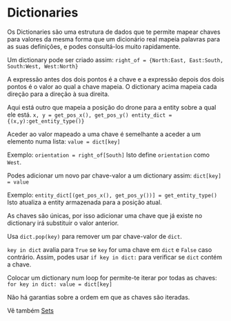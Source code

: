 # Dictionaries
Os Dictionaries são uma estrutura de dados que te permite mapear chaves para valores da mesma forma que um dicionário real mapeia palavras para as suas definições, e podes consultá-los muito rapidamente.

Um dictionary pode ser criado assim:
`right_of = {North:East, East:South, South:West, West:North}`

A expressão antes dos dois pontos é a chave e a expressão depois dos dois pontos é o valor ao qual a chave mapeia.
O dictionary acima mapeia cada direção para a direção à sua direita.

Aqui está outro que mapeia a posição do drone para a entity sobre a qual ele está.
`x, y = get_pos_x(), get_pos_y()
entity_dict = {(x,y):get_entity_type()}`

Aceder ao valor mapeado a uma chave é semelhante a aceder a um elemento numa lista:
`value = dict[key]`

Exemplo:
`orientation = right_of[South]`
Isto define `orientation` como `West`.

Podes adicionar um novo par chave-valor a um dictionary assim:
`dict[key] = value`

Exemplo:
`entity_dict[(get_pos_x(), get_pos_y())] = get_entity_type()`
Isto atualiza a entity armazenada para a posição atual.

As chaves são únicas, por isso adicionar uma chave que já existe no dictionary irá substituir o valor anterior.

Usa `dict.pop(key)` para remover um par chave-valor de `dict`.

`key in dict` avalia para `True` se `key` for uma chave em `dict` e `False` caso contrário.
Assim, podes usar `if key in dict:` para verificar se `dict` contém a chave.

Colocar um dictionary num loop for permite-te iterar por todas as chaves:
`for key in dict:
	value = dict[key]`

Não há garantias sobre a ordem em que as chaves são iteradas.

Vê também [Sets](docs/scripting/sets.md)